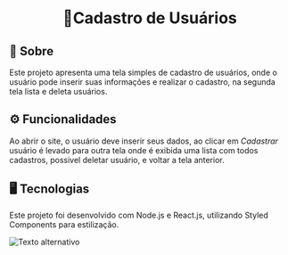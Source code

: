 <div align=center><h1> 👥Cadastro de Usuários</h1></div>

## 📝 Sobre

Este projeto apresenta uma tela simples de cadastro de usuários, onde o usuário pode inserir suas informações e realizar o cadastro, na segunda tela lista e deleta usuários.

## ⚙ Funcionalidades

Ao abrir o site, o usuário deve inserir seus dados, ao clicar em <i>Cadastrar</i> usuário é levado para outra tela onde é exibida uma lista com todos cadastros, possivel deletar usuário, e voltar a tela anterior.

## 🖥 Tecnologias

Este projeto foi desenvolvido com Node.js e React.js, utilizando Styled Components para estilização.

![Texto alternativo](URL_da_imagem)


